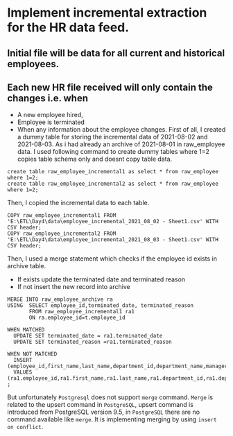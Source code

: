 # Implement incremental extraction for the HR data feed.
 ## Initial file will be data for all current and historical employees.
## Each new HR file received will only contain the changes i.e. when
* A new employee hired, 
* Employee is terminated
* When any information about the employee changes.
First of all, I created a dummy table for storing the incremental data of 2021-08-02 and 2021-08-03.
As i had already an archive of 2021-08-01 in raw_employee data.
I used following command to create dummy tables where 1=2 copies table schema only and doesnt copy table data.

```
create table raw_employee_incremental1 as select * from raw_employee where 1=2;
create table raw_employee_incremental2 as select * from raw_employee where 1=2;
```
Then, I copied the incremental data to each table.
```
COPY raw_employee_incremental1 FROM 'E:\ETL\Day4\data\employee_incremental_2021_08_02 - Sheet1.csv' WITH CSV header;
COPY raw_employee_incremental2 FROM 'E:\ETL\Day4\data\employee_incremental_2021_08_03 - Sheet1.csv' WITH CSV header;
```
Then, I used a merge statement which checks if the employee id exists in archive table.
* If exists update the terminated date and terminated reason
* If not insert the new record into archive
```
MERGE INTO raw_employee_archive ra
USING  SELECT employee_id,terminated_date, terminated_reason
       FROM raw_employee_incremental1 ra1
       ON ra.employee_id=t.employee_id

WHEN MATCHED 
  UPDATE SET terminated_date = ra1.terminated_date
  UPDATE SET terminated_reason =ra1.terminated_reason

WHEN NOT MATCHED
  INSERT (employee_id,first_name,last_name,department_id,department_name,manager_employee_id,employee_role,salary,hire_date,terminated_date,terminated_reason,dob,fte,location)
  VALUES (ra1.employee_id,ra1.first_name,ra1.last_name,ra1.department_id,ra1.department_name,ra1.manager_employee_id,ra1.employee_role,ra1.salary,ra1.hire_date,ra1.terminated_date,ra1.terminated_reason,ra1.dob,ra1.fte,ra1.location)
;
```

But unfortunately `Postgresql` does not support `merge` command.
`Merge` is related to the upsert command in `PostgreSQL`, upsert command is introduced from PostgreSQL version 9.5, in `PostgreSQL` there are no command available like `merge`. It is  implementing merging by using `insert on conflict`.
